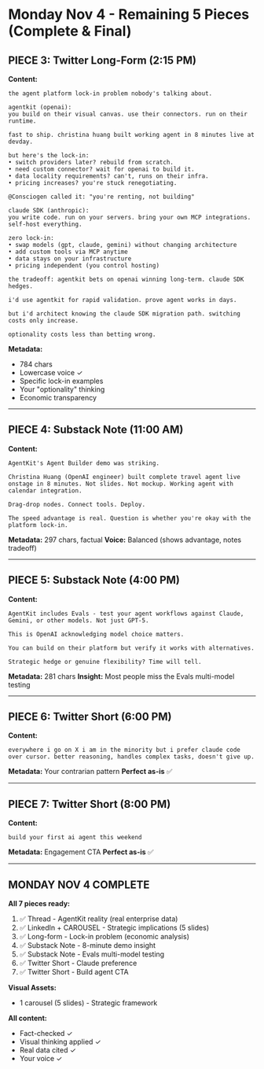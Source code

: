# Monday Nov 4 - Remaining 5 Pieces (Complete & Final)

## PIECE 3: Twitter Long-Form (2:15 PM)

**Content:**
```
the agent platform lock-in problem nobody's talking about.

agentkit (openai):
you build on their visual canvas. use their connectors. run on their runtime.

fast to ship. christina huang built working agent in 8 minutes live at devday.

but here's the lock-in:
• switch providers later? rebuild from scratch.
• need custom connector? wait for openai to build it.
• data locality requirements? can't, runs on their infra.
• pricing increases? you're stuck renegotiating.

@Consciogen called it: "you're renting, not building"

claude SDK (anthropic):
you write code. run on your servers. bring your own MCP integrations. self-host everything.

zero lock-in:
• swap models (gpt, claude, gemini) without changing architecture
• add custom tools via MCP anytime
• data stays on your infrastructure
• pricing independent (you control hosting)

the tradeoff: agentkit bets on openai winning long-term. claude SDK hedges.

i'd use agentkit for rapid validation. prove agent works in days.

but i'd architect knowing the claude SDK migration path. switching costs only increase.

optionality costs less than betting wrong.
```

**Metadata:**
- 784 chars
- Lowercase voice ✓
- Specific lock-in examples
- Your "optionality" thinking
- Economic transparency

---

## PIECE 4: Substack Note (11:00 AM)

**Content:**
```
AgentKit's Agent Builder demo was striking.

Christina Huang (OpenAI engineer) built complete travel agent live onstage in 8 minutes. Not slides. Not mockup. Working agent with calendar integration.

Drag-drop nodes. Connect tools. Deploy.

The speed advantage is real. Question is whether you're okay with the platform lock-in.
```

**Metadata:** 297 chars, factual
**Voice:** Balanced (shows advantage, notes tradeoff)

---

## PIECE 5: Substack Note (4:00 PM)

**Content:**
```
AgentKit includes Evals - test your agent workflows against Claude, Gemini, or other models. Not just GPT-5.

This is OpenAI acknowledging model choice matters.

You can build on their platform but verify it works with alternatives.

Strategic hedge or genuine flexibility? Time will tell.
```

**Metadata:** 281 chars
**Insight:** Most people miss the Evals multi-model testing

---

## PIECE 6: Twitter Short (6:00 PM)

**Content:**
```
everywhere i go on X i am in the minority but i prefer claude code over cursor. better reasoning, handles complex tasks, doesn't give up.
```

**Metadata:** Your contrarian pattern
**Perfect as-is** ✅

---

## PIECE 7: Twitter Short (8:00 PM)

**Content:**
```
build your first ai agent this weekend
```

**Metadata:** Engagement CTA
**Perfect as-is** ✅

---

## MONDAY NOV 4 COMPLETE

**All 7 pieces ready:**
1. ✅ Thread - AgentKit reality (real enterprise data)
2. ✅ LinkedIn + CAROUSEL - Strategic implications (5 slides)
3. ✅ Long-form - Lock-in problem (economic analysis)
4. ✅ Substack Note - 8-minute demo insight
5. ✅ Substack Note - Evals multi-model testing
6. ✅ Twitter Short - Claude preference
7. ✅ Twitter Short - Build agent CTA

**Visual Assets:**
- 1 carousel (5 slides) - Strategic framework

**All content:**
- Fact-checked ✓
- Visual thinking applied ✓
- Real data cited ✓
- Your voice ✓
